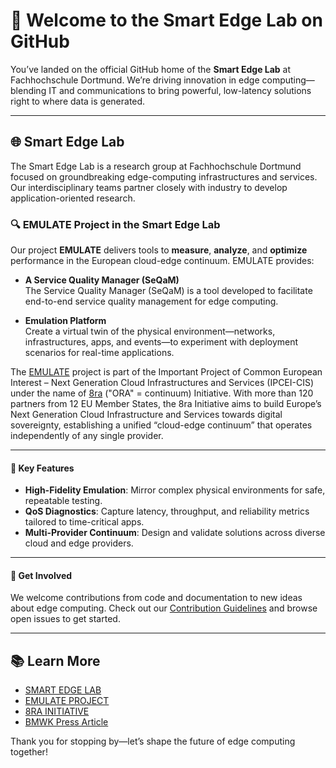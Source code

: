 # 👋 Welcome to the Smart Edge Lab on GitHub

You’ve landed on the official GitHub home of the **Smart Edge Lab** at Fachhochschule Dortmund. We’re driving innovation in edge computing—blending IT and communications to bring powerful, low-latency solutions right to where data is generated.

---

## 🌐 Smart Edge Lab  
The Smart Edge Lab is a research group at Fachhochschule Dortmund focused on groundbreaking edge-computing infrastructures and services. Our interdisciplinary teams partner closely with industry to develop application-oriented research. 

### 🔍 EMULATE  Project in the Smart Edge Lab  

Our project **EMULATE** delivers tools to **measure**, **analyze**, and **optimize** performance in the European cloud-edge continuum. EMULATE provides:

- **A Service Quality Manager (SeQaM)**  
  The Service Quality Manager (SeQaM) is a tool developed to facilitate end-to-end service quality management for edge computing.
  
- **Emulation Platform**  
  Create a virtual twin of the physical environment—networks, infrastructures, apps, and events—to experiment with deployment scenarios for real-time applications.




The [EMULATE](https://www.fh-dortmund.de/microsite/smartedgelab/projekte/emulate.php?loc=en) project is part of the Important Project of Common European Interest – Next Generation Cloud Infrastructures and Services (IPCEI-CIS) under the name of [8ra](https://www.8ra.com/) ("ORA" = continuum) Initiative. With more than 120 partners from 12 EU Member States, the 8ra Initiative aims to build Europe’s Next Generation Cloud Infrastructure and Services towards digital sovereignty, establishing a unified “cloud-edge continuum” that operates independently of any single provider.


---

#### 🚀 Key Features  
- **High-Fidelity Emulation**: Mirror complex physical environments for safe, repeatable testing.  
- **QoS Diagnostics**: Capture latency, throughput, and reliability metrics tailored to time-critical apps.  
- **Multi-Provider Continuum**: Design and validate solutions across diverse cloud and edge providers.

---

#### 🤝 Get Involved  
We welcome contributions from code and documentation to new ideas about edge computing. Check out our [Contribution Guidelines](https://github.com/Smart-Edge-Lab/SeQaM/blob/main/Contributing.md) and browse open issues to get started.




---

## 📚 Learn More  

* [SMART EDGE LAB](https://www.fh-dortmund.de/microsite/smartedgelab/index.php)
* [EMULATE PROJECT](https://www.fh-dortmund.de/microsite/smartedgelab/projekte/emulate.php?loc=en)
* [8RA INITIATIVE](https://www.8ra.com/)
* [BMWK Press Article](https://www.bmwk.de/Redaktion/EN/Artikel/Industry/ipcei-cis.html)


Thank you for stopping by—let’s shape the future of edge computing together!

